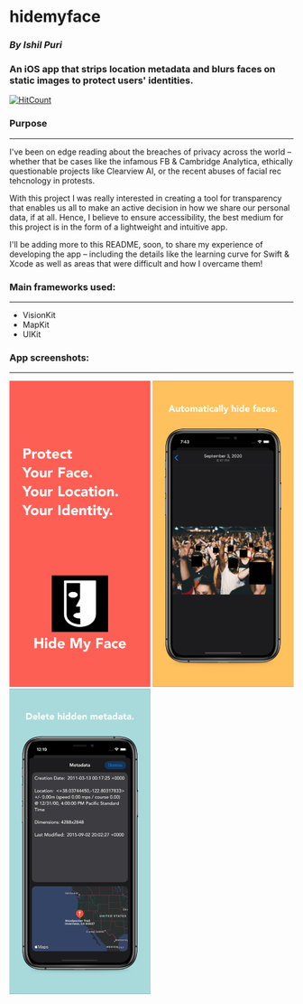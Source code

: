 # hidemyface
### *By Ishil Puri*


### An iOS app that strips location metadata and blurs faces on static images to protect users' identities.
[![HitCount](http://hits.dwyl.com/ishil-puri/hidemyface.svg)](http://hits.dwyl.com/ishil-puri/hidemyface)


### Purpose
---
I've been on edge reading about the breaches of privacy across the world – whether that be cases like the infamous FB & Cambridge Analytica, ethically questionable projects like Clearview AI, or the recent abuses of facial rec tehcnology in protests.

With this project I was really interested in creating a tool for transparency that enables us all to make an active decision in how we share our personal data, if at all. Hence, I believe to ensure accessibility, the best medium for this project is in the form of a lightweight and intuitive app.

I'll be adding more to this README, soon, to share my experience of developing the app – including the details like the learning curve for Swift & Xcode as well as areas that were difficult and how I overcame them!

### Main frameworks used:
---
* VisionKit
* MapKit
* UIKit

### App screenshots:
---
<img src="https://github.com/Ishil-Puri/hidemyface/blob/master/app_screenshots/01-main.png" width="250"/>
<img src="https://github.com/Ishil-Puri/hidemyface/blob/master/app_screenshots/02-faces.png" width="250"/>
<img src="https://github.com/Ishil-Puri/hidemyface/blob/master/app_screenshots/03-metadata.png" width="250"/>
